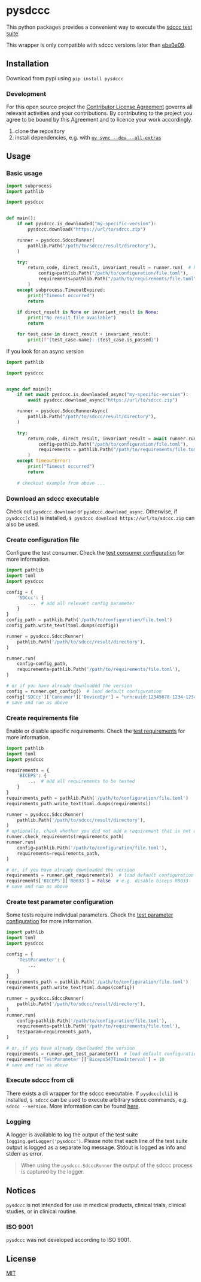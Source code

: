 # pysdccc

This python packages provides a convenient way to execute the [sdccc test suite](https://github.com/Draegerwerk/sdccc/).

This wrapper is only compatible with sdccc versions later than [ebe0e09](https://github.com/Draegerwerk/SDCcc/commit/ebe0e094ff92649d0bda1988b0d1c1b08403aea4).

## Installation

Download from pypi using `pip install pysdccc`

### Development

For this open source project the [Contributor License Agreement](Contributor_License_Agreement.md) governs all relevant activities and your contributions. By contributing to the project you agree to be bound by this Agreement and to licence your work accordingly.

1. clone the repository
2. install dependencies, e.g. with [`uv sync --dev --all-extras`](https://docs.astral.sh/uv/reference/cli/#uv-sync)

## Usage

### Basic usage

```python
import subprocess
import pathlib

import pysdccc


def main():
    if not pysdccc.is_downloaded("my-specific-version"):
        pysdccc.download("https://url/to/sdccc.zip")

    runner = pysdccc.SdcccRunner(
        pathlib.Path("/path/to/sdccc/result/directory"),
    )

    try:
        return_code, direct_result, invariant_result = runner.run(  # https://github.com/Draegerwerk/SDCcc/?tab=readme-ov-file#exit-codes
            config=pathlib.Path("/path/to/configuration/file.toml"),
            requirements=pathlib.Path("/path/to/requirements/file.toml"),
        )
    except subprocess.TimeoutExpired:
        print("Timeout occurred")
        return
    
    if direct_result is None or invariant_result is None:
        print("No result file available")
        return

    for test_case in direct_result + invariant_result:
        print(f"{test_case.name}: {test_case.is_passed}")
```
If you look for an async version
```python
import pathlib

import pysdccc


async def main():
    if not await pysdccc.is_downloaded_async("my-specific-version"):
        await pysdccc.download_async("https://url/to/sdccc.zip")

    runner = pysdccc.SdcccRunnerAsync(
        pathlib.Path("/path/to/sdccc/result/directory"),
    )

    try:
        return_code, direct_result, invariant_result = await runner.run(  # https://github.com/Draegerwerk/SDCcc/?tab=readme-ov-file#exit-codes
            config=pathlib.Path("/path/to/configuration/file.toml"),
            requirements = pathlib.Path("/path/to/requirements/file.toml"),
        )
    except TimeoutError:
        print("Timeout occurred")
        return
    
    # checkout example from above ...
```

### Download an sdccc executable

Check out `pysdccc.download` or `pysdccc.download_async`. Otherwise, if `pysdccc[cli]` is installed, `$ pysdccc download https://url/to/sdccc.zip` can also be used.

### Create configuration file

Configure the test consumer. Check the [test consumer configuration](https://github.com/Draegerwerk/SDCcc/?tab=readme-ov-file#test-consumer-configuration) for more information.

```python
import pathlib
import toml
import pysdccc

config = {
    'SDCcc': {
        ...  # add all relevant config parameter
    }
}
config_path = pathlib.Path('/path/to/configuration/file.toml')
config_path.write_text(toml.dumps(config))

runner = pysdccc.SdcccRunner(
    pathlib.Path('/path/to/sdccc/result/directory'),
)

runner.run(
    config=config_path,
    requirements=pathlib.Path('/path/to/requirements/file.toml'),
)

# or if you have already downloaded the version
config = runner.get_config()  # load default configuration
config['SDCcc']['Consumer']['DeviceEpr'] = "urn:uuid:12345678-1234-1234-1234-123456789012"  # e.g. change device epr
# save and run as above
```

### Create requirements file

Enable or disable specific requirements. Check the [test requirements](https://github.com/Draegerwerk/SDCcc/?tab=readme-ov-file#enabling-tests) for more information.

```python
import pathlib
import toml
import pysdccc

requirements = {
    'BICEPS': {
        ...  # add all requirements to be tested
    }
}
requirements_path = pathlib.Path('/path/to/configuration/file.toml')
requirements_path.write_text(toml.dumps(requirements))

runner = pysdccc.SdcccRunner(
    pathlib.Path('/path/to/sdccc/result/directory'),
)
# optionally, check whether you did not add a requirement that is not available
runner.check_requirements(requirements_path)
runner.run(
    config=pathlib.Path('/path/to/configuration/file.toml'),
    requirements=requirements_path,
)

# or, if you have already downloaded the version
requirements = runner.get_requirements()  # load default configuration
requirements['BICEPS']['R0033'] = False  # e.g. disable biceps R0033
# save and run as above
```

### Create test parameter configuration

Some tests require individual parameters. Check the [test parameter configuration](https://github.com/Draegerwerk/SDCcc/?tab=readme-ov-file#test-parameter-configuration) for more information.

```python
import pathlib
import toml
import pysdccc

config = {
    'TestParameter': {
        ...
    }
}
requirements_path = pathlib.Path('/path/to/configuration/file.toml')
requirements_path.write_text(toml.dumps(config))

runner = pysdccc.SdcccRunner(
    pathlib.Path('/path/to/sdccc/result/directory'),
)
runner.run(
    config=pathlib.Path('/path/to/configuration/file.toml'),
    requirements=pathlib.Path('/path/to/requirements/file.toml'),
    testparam=requirements_path,
)

# or, if you have already downloaded the version
requirements = runner.get_test_parameter()  # load default configuration
requirements['TestParameter']['Biceps547TimeInterval'] = 10
# save and run as above
```

### Execute sdccc from cli

There exists a cli wrapper for the sdccc executable. If `pysdccc[cli]` is installed, `$ sdccc` can be used to execute arbitrary sdccc commands, e.g. `sdccc --version`. More information can be found [here](https://github.com/draegerwerk/sdccc?tab=readme-ov-file#running-sdccc).

### Logging

A logger is available to log the output of the test suite `logging.getLogger('pysdccc')`.
Please note that each line of the test suite output is logged as a separate log message.
Stdout is logged as info and stderr as error.
> When using the `pysdccc.SdcccRunner` the output of the sdccc process is captured by the logger.

## Notices

`pysdccc` is not intended for use in medical products, clinical trials, clinical studies, or in clinical routine.

### ISO 9001

`pysdccc` was not developed according to ISO 9001.

## License

[MIT](https://choosealicense.com/licenses/mit/)
